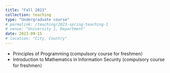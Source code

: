 ```yaml
---
title: "Fall 2023"
collection: teaching
type: "Undergraduate course"
# permalink: /teaching/2023-spring-teaching-1
# venue: "University 1, Department"
date: 2023-09-15
# location: "City, Country"
---
```


- Principles of Programming (compulsory course for freshmen）
- Introduction to Mathematics in Information Security (compulsory course for freshmen）
